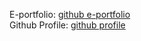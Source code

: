 E-portfolio: [github e-portfolio](https://zafira920.github.io/E-Portfolio/)<br/>
Github Profile: [github profile](https://github.com/zafira920)
